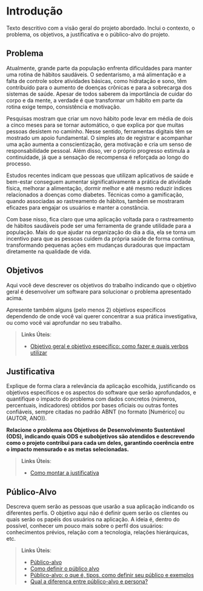 # Introdução

Texto descritivo com a visão geral do projeto abordado. Inclui o contexto, o problema, os objetivos, a justificativa e o público-alvo do projeto.

## Problema
 
 Atualmente, grande parte da população enfrenta dificuldades para manter uma rotina de hábitos saudáveis. O sedentarismo, a má alimentação e a falta de controle sobre atividades básicas, como hidratação e sono, têm contribuído para o aumento de doenças crônicas e para a sobrecarga dos sistemas de saúde. Apesar de todos saberem da importância de cuidar do corpo e da mente, a verdade é que transformar um hábito em parte da rotina exige tempo, consistência e motivação.

 Pesquisas mostram que criar um novo hábito pode levar em média de dois a cinco meses para se tornar automático, o que explica por que muitas pessoas desistem no caminho. Nesse sentido, ferramentas digitais têm se mostrado um apoio fundamental. O simples ato de registrar e acompanhar uma ação aumenta a conscientização, gera motivação e cria um senso de responsabilidade pessoal. Além disso, ver o próprio progresso estimula a continuidade, já que a sensação de recompensa é reforçada ao longo do processo.

 Estudos recentes indicam que pessoas que utilizam aplicativos de saúde e bem-estar conseguem aumentar significativamente a prática de atividade física, melhorar a alimentação, dormir melhor e até mesmo reduzir índices relacionados a doenças como diabetes. Técnicas como a gamificação, quando associadas ao rastreamento de hábitos, também se mostraram eficazes para engajar os usuários e manter a constância.
 
 Com base nisso, fica claro que uma aplicação voltada para o rastreamento de hábitos saudáveis pode ser uma ferramenta de grande utilidade para a população. Mais do que ajudar na organização do dia a dia, ela se torna um incentivo para que as pessoas cuidem da própria saúde de forma contínua, transformando pequenas ações em mudanças duradouras que impactam diretamente na qualidade de vida.

## Objetivos

Aqui você deve descrever os objetivos do trabalho indicando que o objetivo geral é desenvolver um software para solucionar o problema apresentado acima. 

Apresente também alguns (pelo menos 2) objetivos específicos dependendo de onde você vai querer concentrar a sua prática investigativa, ou como você vai aprofundar no seu trabalho.
 
> **Links Úteis**:
> - [Objetivo geral e objetivo específico: como fazer e quais verbos utilizar](https://blog.mettzer.com/diferenca-entre-objetivo-geral-e-objetivo-especifico/)

## Justificativa

Explique de forma clara a relevância da aplicação escolhida, justificando os objetivos específicos e os aspectos do software que serão aprofundados, e quantifique o impacto do problema com dados concretos (números, percentuais, indicadores) obtidos por bases oficiais ou outras fontes confiáveis, sempre citadas no padrão ABNT (no formato [Numérico] ou (AUTOR, ANO)).

**Relacione o problema aos Objetivos de Desenvolvimento Sustentável (ODS), indicando quais ODS e subobjetivos são atendidos e descrevendo como o projeto contribui para cada um deles, garantindo coerência entre o impacto mensurado e as metas selecionadas.**

> **Links Úteis**:
> - [Como montar a justificativa](https://guiadamonografia.com.br/como-montar-justificativa-do-tcc/)

## Público-Alvo

Descreva quem serão as pessoas que usarão a sua aplicação indicando os diferentes perfis. O objetivo aqui não é definir quem serão os clientes ou quais serão os papéis dos usuários na aplicação. A ideia é, dentro do possível, conhecer um pouco mais sobre o perfil dos usuários: conhecimentos prévios, relação com a tecnologia, relações hierárquicas, etc.

> **Links Úteis**:
> - [Público-alvo](https://blog.hotmart.com/pt-br/publico-alvo/)
> - [Como definir o público alvo](https://exame.com/pme/5-dicas-essenciais-para-definir-o-publico-alvo-do-seu-negocio/)
> - [Público-alvo: o que é, tipos, como definir seu público e exemplos](https://klickpages.com.br/blog/publico-alvo-o-que-e/)
> - [Qual a diferença entre público-alvo e persona?](https://rockcontent.com/blog/diferenca-publico-alvo-e-persona/)
